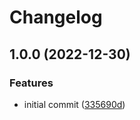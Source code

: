 # Changelog

## 1.0.0 (2022-12-30)


### Features

* initial commit ([335690d](https://github.com/mojadev/koa-zod-errorhandler/commit/335690d72f5cc6a3315deb73b25401bcd18a38f4))

